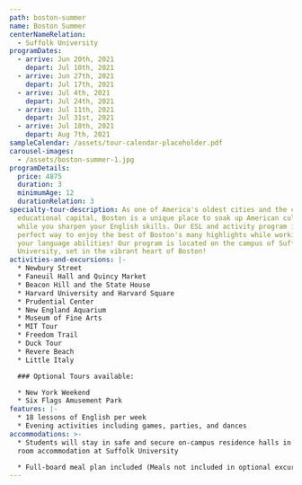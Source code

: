 ```yaml
---
path: boston-summer
name: Boston Summer
centerNameRelation:
  - Suffolk University
programDates:
  - arrive: Jun 20th, 2021
    depart: Jul 10th, 2021
  - arrive: Jun 27th, 2021
    depart: Jul 17th, 2021
  - arrive: Jul 4th, 2021
    depart: Jul 24th, 2021
  - arrive: Jul 11th, 2021
    depart: Jul 31st, 2021
  - arrive: Jul 18th, 2021
    depart: Aug 7th, 2021
sampleCalendar: /assets/tour-calendar-placeholder.pdf
carousel-images:
  - /assets/boston-summer-1.jpg
programDetails:
  price: 4875
  duration: 3
  minimumAge: 12
  durationRelation: 3
specialty-tour-description: As one of America's oldest cities and the country's
  educational capital, Boston is a unique place to soak up American culture
  while you sharpen your English skills. Our ESL and activity program is the
  perfect way to enjoy the best of Boston's many highlights while working on
  your language abilities! Our program is located on the campus of Suffolk
  University, set in the vibrant heart of Boston!
activities-and-excursions: |-
  * Newbury Street
  * Faneuil Hall and Quincy Market
  * Beacon Hill and the State House
  * Harvard University and Harvard Square
  * Prudential Center
  * New England Aquarium
  * Museum of Fine Arts
  * MIT Tour
  * Freedom Trail
  * Duck Tour
  * Revere Beach
  * Little Italy

  ### Optional Tours available:

  * New York Weekend
  * Six Flags Amusement Park
features: |-
  * 18 lessons of English per week
  * Evening activities including games, parties, and dances
accommodations: >-
  * Students will stay in safe and secure on-campus residence halls in shared
  room accommodation at Suffolk University

  * Full-board meal plan included (Meals not included in optional excursions)
---
```

